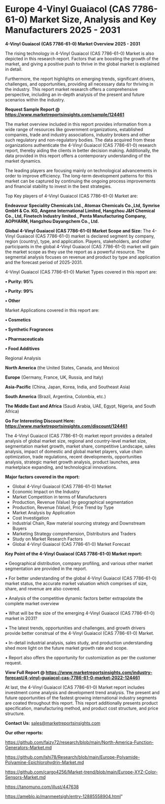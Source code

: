 # Europe 4-Vinyl Guaiacol (CAS 7786-61-0) Market Size, Analysis and Key Manufacturers 2025 - 2031

<Strong> 4-Vinyl Guaiacol (CAS 7786-61-0) Market Overview 2025 - 2031</strong>

The rising technology in 4-Vinyl Guaiacol (CAS 7786-61-0) Market is also depicted in this research report. Factors that are boosting the growth of the market, and giving a positive push to thrive in the global market is explained in detail.

Furthermore, the report highlights on emerging trends, significant drivers, challenges, and opportunities, providing all necessary data for thriving in the industry. This report market research offers a comprehensive perspective, including an in-depth analysis of the present and future scenarios within the industry.

<strong>Request Sample Report @ <a href=https://www.marketreportsinsights.com/sample/124461>https://www.marketreportsinsights.com/sample/124461</a></strong>

The market overview included in this report provides information from a wide range of resources like government organizations, established companies, trade and industry associations, industry brokers and other such regulatory and non-regulatory bodies. The data acquired from these organizations authenticate the 4-Vinyl Guaiacol (CAS 7786-61-0) research report, thereby aiding the clients in better decision making. Additionally, the data provided in this report offers a contemporary understanding of the market dynamics.

The leading players are focusing mainly on technological advancements in order to improve efficiency. The long-term development patterns for this market can be captured by continuing the ongoing process improvements and financial stability to invest in the best strategies.

Top Key players of 4-Vinyl Guaiacol (CAS 7786-61-0) Market are:

<strong>Endeavour Speciality Chemicals Ltd., Atomax Chemicals Co.,Ltd, Symrise GmbH & Co. KG, Angene International Limited, Hangzhou J&H Chemical Co., Ltd, Finetech Industry limited., Penta Manufacturing Company, AOPHARM, Hangzhou Dayangchem Co., Ltd.</strong>

<strong><b>Global 4-Vinyl Guaiacol (CAS 7786-61-0) Market Scope and Size:</b></strong>
The 4-Vinyl Guaiacol (CAS 7786-61-0) market is declared segment by company, region (country), type, and application. Players, stakeholders, and other participants in the global 4-Vinyl Guaiacol (CAS 7786-61-0) market will gain the market scope as they use the report as a powerful resource. The segmental analysis focuses on revenue and product by type and application and the forecast period of 2025-2031.

4-Vinyl Guaiacol (CAS 7786-61-0) Market Types covered in this report are:

<strong>• Purity: 95%

• Purity: 99%

• Other</strong>

Market Applications covered in this report are:

<strong>• Cosmetics

• Synthetic Fragrances

• Pharmaceuticals

• Food Additives</strong> 

Regional Analysis

<strong>North America</strong> (the United States, Canada, and Mexico)

<strong>Europe</strong> (Germany, France, UK, Russia, and Italy)

<strong>Asia-Pacific</strong> (China, Japan, Korea, India, and Southeast Asia)

<strong>South America</strong> (Brazil, Argentina, Colombia, etc.)

<strong>The Middle East and Africa</strong> (Saudi Arabia, UAE, Egypt, Nigeria, and South Africa)

<strong>Go For Interesting Discount Here: <a href=https://www.marketreportsinsights.com/discount/124461>https://www.marketreportsinsights.com/discount/124461</a></strong>

The 4-Vinyl Guaiacol (CAS 7786-61-0) market report provides a detailed analysis of global market size, regional and country-level market size, segmentation market growth, market share, competitive Landscape, sales analysis, impact of domestic and global market players, value chain optimization, trade regulations, recent developments, opportunities analysis, strategic market growth analysis, product launches, area marketplace expanding, and technological innovations.

<strong><b>Major factors covered in the report:</b></strong>
<ul>
  <li>Global 4-Vinyl Guaiacol (CAS 7786-61-0) Market </li>
  <li>Economic Impact on the Industry</li>
  <li>Market Competition in terms of Manufacturers</li>
  <li>Production, Revenue (Value) by geographical segmentation</li>
  <li>Production, Revenue (Value), Price Trend by Type</li>
  <li>Market Analysis by Application</li>
  <li>Cost Investigation</li>
  <li>Industrial Chain, Raw material sourcing strategy and Downstream Buyers</li>
  <li>Marketing Strategy comprehension, Distributors and Traders</li>
  <li>Study on Market Research Factors</li>
  <li>Global 4-Vinyl Guaiacol (CAS 7786-61-0) Market Forecast</li>
</ul>

<strong><b>Key Point of the 4-Vinyl Guaiacol (CAS 7786-61-0) Market report:</b></strong>

• Geographical distribution, company profiling, and various other market segmentation are provided in the report.

• For better understanding of the global 4-Vinyl Guaiacol (CAS 7786-61-0) market status, the accurate market valuation which comprises of size, share, and revenue are also covered.

• Analysis of the competitive dynamic factors better extrapolate the complete market overview

• What will be the size of the emerging 4-Vinyl Guaiacol (CAS 7786-61-0) market in 2031?

• The latest trends, opportunities and challenges, and growth drivers provide better construal of the 4-Vinyl Guaiacol (CAS 7786-61-0) Market.

• In-detail industrial analysis, sales study, and production understanding shed more light on the future market growth rate and scope.

• Report also offers the opportunity for customization as per the customer request.

<strong><b>View Full Report @ <a href=https://www.marketreportsinsights.com/industry-forecast/4-vinyl-guaiacol-cas-7786-61-0-market-2022-124461>https://www.marketreportsinsights.com/industry-forecast/4-vinyl-guaiacol-cas-7786-61-0-market-2022-124461</a></b></strong>


At last, the 4-Vinyl Guaiacol (CAS 7786-61-0) Market report includes investment come analysis and development trend analysis. The present and future opportunities of the fastest growing international industry segments are coated throughout this report. This report additionally presents product specification, manufacturing method, and product cost structure, and price structure.

<strong>Contact Us:</strong>
sales@marketreportsinsights.com

<strong>Our other reports:</strong>

<a href=https://github.com/faizy72/research/blob/main/North-America-Function-Generators-Market.md>https://github.com/faizy72/research/blob/main/North-America-Function-Generators-Market.md</a>

<a href=https://github.com/Ishi78/Research/blob/main/Europe-Polyamide-Polyamine-Epichlorohydrin-Market.md>https://github.com/Ishi78/Research/blob/main/Europe-Polyamide-Polyamine-Epichlorohydrin-Market.md</a>

<a href=https://github.com/cargo4256/Market-trend/blob/main/Europe-XYZ-Color-Sensors-Market.md>https://github.com/cargo4256/Market-trend/blob/main/Europe-XYZ-Color-Sensors-Market.md</a>

<a href=https://tanomuno.com/illust/447638>https://tanomuno.com/illust/447638</a>

<a href=https://ameblo.jp/manmeetsigh/entry-12885558904.html>https://ameblo.jp/manmeetsigh/entry-12885558904.html</a>"

